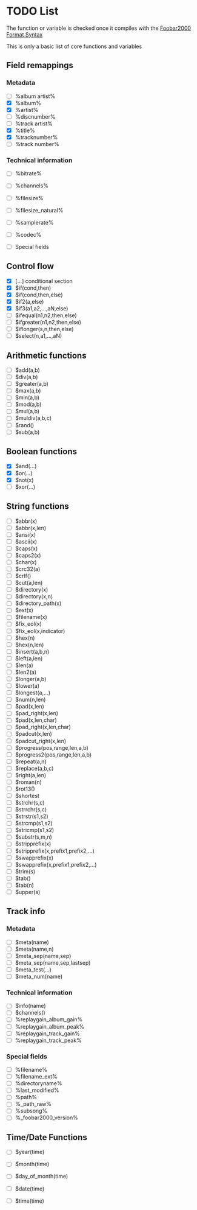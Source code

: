 # TODO List

The function or variable is checked once it compiles with the [Foobar2000 Format
Syntax](http://wiki.hydrogenaud.io/index.php?title=Foobar2000:Title_Formatting_Reference)

This is only a basic list of core functions and variables

## Field remappings

### Metadata

- [ ] %album artist%
- [x] %album%
- [x] %artist%
- [ ] %discnumber%
- [ ] %track artist%
- [x] %title%
- [x] %tracknumber%
- [ ] %track number%

### Technical information

- [ ] %bitrate%
- [ ] %channels%
- [ ] %filesize%
- [ ] %filesize_natural%
- [ ] %samplerate%
- [ ] %codec%

- [ ] Special fields

## Control flow

- [x] [...] conditional section
- [x] $if(cond,then)
- [x] $if(cond,then,else)
- [x] $if2(a,else)
- [x] $if3(a1,a2,...,aN,else)
- [ ] $ifequal(n1,n2,then,else)
- [ ] $ifgreater(n1,n2,then,else)
- [ ] $iflonger(s,n,then,else)
- [ ] $select(n,a1,...,aN)

## Arithmetic functions

- [ ] $add(a,b)
- [ ] $div(a,b)
- [ ] $greater(a,b)
- [ ] $max(a,b)
- [ ] $min(a,b)
- [ ] $mod(a,b)
- [ ] $mul(a,b)
- [ ] $muldiv(a,b,c)
- [ ] $rand()
- [ ] $sub(a,b)

## Boolean functions

- [x] $and(...)
- [x] $or(...)
- [x] $not(x)
- [ ] $xor(...)

## String functions

- [ ]  $abbr(x)
- [ ]  $abbr(x,len)
- [ ]  $ansi(x)
- [ ]  $ascii(x)
- [ ]  $caps(x)
- [ ]  $caps2(x)
- [ ]  $char(x)
- [ ]  $crc32(a)
- [ ]  $crlf()
- [ ]  $cut(a,len)
- [ ]  $directory(x)
- [ ]  $directory(x,n)
- [ ]  $directory_path(x)
- [ ]  $ext(x)
- [ ]  $filename(x)
- [ ]  $fix_eol(x)
- [ ]  $fix_eol(x,indicator)
- [ ]  $hex(n)
- [ ]  $hex(n,len)
- [ ]  $insert(a,b,n)
- [ ]  $left(a,len)
- [ ]  $len(a)
- [ ]  $len2(a)
- [ ]  $longer(a,b)
- [ ]  $lower(a)
- [ ]  $longest(a,...)
- [ ]  $num(n,len)
- [ ]  $pad(x,len)
- [ ]  $pad_right(x,len)
- [ ]  $pad(x,len,char)
- [ ]  $pad_right(x,len,char)
- [ ]  $padcut(x,len)
- [ ]  $padcut_right(x,len)
- [ ]  $progress(pos,range,len,a,b)
- [ ]  $progress2(pos,range,len,a,b)
- [ ]  $repeat(a,n)
- [ ]  $replace(a,b,c)
- [ ]  $right(a,len)
- [ ]  $roman(n)
- [ ]  $rot13()
- [ ]  $shortest
- [ ]  $strchr(s,c)
- [ ]  $strrchr(s,c)
- [ ]  $strstr(s1,s2)
- [ ]  $strcmp(s1,s2)
- [ ]  $stricmp(s1,s2)
- [ ]  $substr(s,m,n)
- [ ]  $stripprefix(x)
- [ ]  $stripprefix(x,prefix1,prefix2,...)
- [ ]  $swapprefix(x)
- [ ]  $swapprefix(x,prefix1,prefix2,...)
- [ ]  $trim(s)
- [ ]  $tab()
- [ ]  $tab(n)
- [ ]  $upper(s)

## Track info

###  Metadata
- [ ]  $meta(name)
- [ ]  $meta(name,n)
- [ ]  $meta_sep(name,sep)
- [ ]  $meta_sep(name,sep,lastsep)
- [ ]  $meta_test(...)
- [ ]  $meta_num(name)

###  Technical information
- [ ]  $info(name)
- [ ]  $channels()
- [ ]  %replaygain_album_gain%
- [ ]  %replaygain_album_peak%
- [ ]  %replaygain_track_gain%
- [ ]  %replaygain_track_peak%

###  Special fields

- [ ]  %filename%
- [ ]  %filename_ext%
- [ ]  %directoryname%
- [ ]  %last_modified%
- [ ]  %path%
- [ ]  %_path_raw%
- [ ]  %subsong%
- [ ]  %_foobar2000_version%

## Time/Date Functions

- [ ] $year(time)
- [ ] $month(time)
- [ ] $day_of_month(time)
- [ ] $date(time)
- [ ] $time(time)

